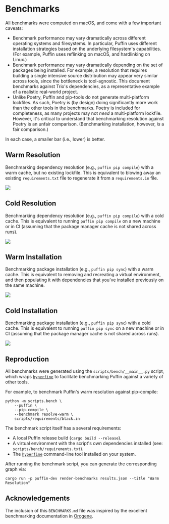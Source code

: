 # Benchmarks

All benchmarks were computed on macOS, and come with a few important caveats:

- Benchmark performance may vary dramatically across different operating systems and filesystems.
  In particular, Puffin uses different installation strategies based on the underlying filesystem's
  capabilities. (For example, Puffin uses reflinking on macOS, and hardlinking on Linux.)
- Benchmark performance may vary dramatically depending on the set of packages being installed.
  For example, a resolution that requires building a single intensive source distribution may appear
  very similar across tools, since the bottleneck is tool-agnostic. This document benchmarks against
  Trio's dependencies, as a representative example of a realistic real-world project.
- Unlike Poetry, Puffin and pip-tools do not generate multi-platform lockfiles. As such, Poetry is
  (by design) doing significantly more work than the other tools in the benchmarks. Poetry is
  included for completeness, as many projects may not _need_ a multi-platform lockfile. However,
  it's critical to understand that benchmarking resolution against Poetry is an unfair comparison.
  (Benchmarking installation, however, _is_ a fair comparison.)

In each case, a smaller bar (i.e., lower) is better.

## Warm Resolution

Benchmarking dependency resolution (e.g., `puffin pip compile`) with a warm cache, but no existing
lockfile. This is equivalent to blowing away an existing `requirements.txt` file to regenerate it
from a `requirements.in` file.

![](https://github.com/astral-sh/ruff/assets/1309177/aab99181-e54e-4bdb-9ce6-15b018ef8466)

## Cold Resolution

Benchmarking dependency resolution (e.g., `puffin pip compile`) with a cold cache. This is
equivalent to running `puffin pip compile` on a new machine or in CI (assuming that the package
manager cache is not shared across runs).

![](https://github.com/astral-sh/ruff/assets/1309177/aab99181-e54e-4bdb-9ce6-15b018ef8466)

## Warm Installation

Benchmarking package installation (e.g., `puffin pip sync`) with a warm cache. This is equivalent
to removing and recreating a virtual environment, and then populating it with dependencies that
you've installed previously on the same machine.

![](https://github.com/astral-sh/ruff/assets/1309177/aab99181-e54e-4bdb-9ce6-15b018ef8466)

## Cold Installation

Benchmarking package installation (e.g., `puffin pip sync`) with a cold cache. This is equivalent
to running `puffin pip sync` on a new machine or in CI (assuming that the package manager cache is
not shared across runs).

![](https://github.com/astral-sh/ruff/assets/1309177/aab99181-e54e-4bdb-9ce6-15b018ef8466)

## Reproduction

All benchmarks were generated using the `scripts/bench/__main__.py` script, which wraps
[`hyperfine`](https://github.com/sharkdp/hyperfine) to facilitate benchmarking Puffin
against a variety of other tools.

For example, to benchmark Puffin's warm resolution against pip-compile:

```shell
python -m scripts.bench \
    --puffin \
    --pip-compile \
    --benchmark resolve-warm \
    scripts/requirements/black.in
```

The benchmark script itself has a several requirements:

- A local Puffin release build (`cargo build --release`).
- A virtual environment with the script's own dependencies installed (see: `scripts/bench/requirements.txt`).
- The [`hyperfine`](https://github.com/sharkdp/hyperfine) command-line tool installed on your system.

After running the benchmark script, you can generate the corresponding graph via:

```shell
cargo run -p puffin-dev render-benchmarks results.json --title "Warm Resolution"
```

## Acknowledgements

The inclusion of this `BENCHMARKS.md` file was inspired by the excellent benchmarking documentation
in [Orogene](https://github.com/orogene/orogene/blob/472e481b4fc6e97c2b57e69240bf8fe995dfab83/BENCHMARKS.md).
